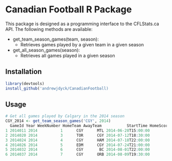 # Canadian Football R Package #

This package is designed as a programming interface to the CFLStats.ca API. The following methods are available:

- get_team_season_games(team, season):
  - Retrieves games played by a given team in a given season
- get_all_season_games(season):
  - Retrieves all games played in a given season
  
## Installation ##
```r
library(devtools)
install_github('andrewjdyck/CanadianFootball)
```

## Usage ##
```r
# Get all games played by Calgary in the 2014 season
CGY_2014 <- get_team_season_games('CGY', 2014)
  GameId Year WeekNumber HomeTeam AwayTeam           StartTime HomeScore AwayScore    Type
1 2014011 2014          1      CGY      MTL 2014-06-28T15:00:00        29         8 Regular
2 2014020 2014          3      TOR      CGY 2014-07-12T18:30:00        15        34 Regular
3 2014024 2014          4      CGY      HAM 2014-07-18T22:00:00        10         7 Regular
4 2014026 2014          5      EDM      CGY 2014-07-24T21:00:00        22        26 Regular
5 2014032 2014          6      CGY       BC 2014-08-01T22:00:00        24        25 Regular
6 2014037 2014          7      CGY      ORB 2014-08-09T19:30:00        38        17 Regular
```
